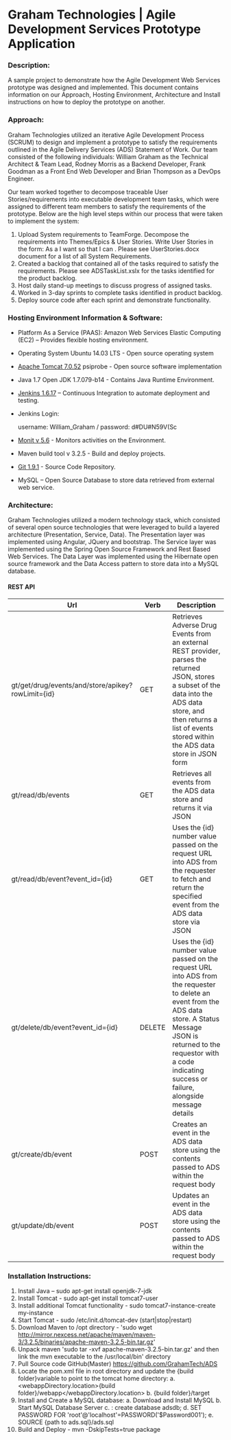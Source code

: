 # Graham Technologies | Agile Development Services Prototype Application #

### Description: ###

A sample project to demonstrate how the Agile Development Web Services prototype was designed and implemented.  This document contains information on our Approach, Hosting Environment, Architecture and Install instructions on how to deploy the prototype on another. 

### Approach: ###

Graham Technologies utilized an iterative Agile Development Process (SCRUM) to design and implement a prototype to satisfy the requirements outlined in the Agile Delivery Services (ADS) Statement of Work. Our team consisted of the following individuals: William Graham as the Technical Architect & Team Lead, Rodney Morris as a Backend Developer, Frank Goodman as a Front End Web Developer and Brian Thompson as a DevOps Engineer.  

Our team worked together to decompose traceable User Stories/requirements into executable development team tasks, which were assigned to different team members to satisfy the requirements of the prototype. Below are the high level steps within our process that were taken to implement the system:

1.	Upload System requirements to TeamForge. Decompose the requirements into Themes/Epics & User Stories. Write User Stories in the form: As a <personae> I want <function> so that I can <context>.  Please see UserStories.docx document for a list of all System Requirements.
2.	Created a backlog that contained all of the tasks required to satisfy the requirements.  Please see ADSTaskList.xslx for the tasks identified for the product backlog.
3.	Host daily stand-up meetings to discuss progress of assigned tasks. 
4.	Worked in 3-day sprints to complete tasks identified in product backlog.
5.	Deploy source code after each sprint and demonstrate functionality.

### Hosting Environment Information & Software: ###

- Platform As a Service (PAAS):  Amazon Web Services Elastic Computing (EC2) – Provides flexible hosting environment.
- Operating System Ubuntu 14.03 LTS - Open source operating system 
- [Apache Tomcat 7.0.52](http://ec2-52-4-97-82.compute-1.amazonaws.com/probe)  psiprobe - Open source software implementation
- Java 1.7 Open JDK 1.7.079-b14 - Contains Java Runtime Environment.
- [Jenkins 1.6.17](http://ec2-52-4-97-82.compute-1.amazonaws.com:8080/login?from=%2F) – Continuous Integration to automate deployment and testing.
- Jenkins Login: 

	username: William_Graham / password: d#DU#N59V(Sc

- [Monit v 5.6](http://ec2-52-4-97-82.compute-1.amazonaws.com:2812/) - Monitors activities on the Environment.
- Maven build tool v 3.2.5 - Build and deploy projects. 
- [Git 1.9.1](https://github.com/GrahamTech/ADS) - Source Code Repository.
- MySQL – Open Source Database to store data retrieved from external web service.

### Architecture: ###

Graham Technologies utilized a modern technology stack, which consisted of several open source technologies that were leveraged to build a layered architecture (Presentation, Service, Data).  The Presentation layer was implemented using Angular, JQuery and bootstrap.  The Service layer was implemented using the Spring Open Source Framework and Rest Based Web Services.  The Data Layer was implemented using the Hibernate open source framework and the Data Access pattern to store data into a MySQL database. 

#### REST API ####

Url           |Verb          | Description
--------------|------------- | -------------
gt/get/drug/events/and/store/apikey?rowLimit={id} |	GET	| 	Retrieves Adverse Drug Events from an external REST provider, parses the returned JSON, stores a subset of the data into the ADS data store, and then returns a list of events stored within the ADS data store in JSON form 
gt/read/db/events |	GET	| Retrieves all events from the ADS data store and returns it via JSON
gt/read/db/event?event_id={id} |	GET	| Uses the {id} number value passed on the request URL into ADS from the requester to fetch and return the specified event from the ADS data store via JSON
gt/delete/db/event?event_id={id} |	DELETE	| Uses the {id} number value passed on the request URL into ADS from the requester to delete an event from the ADS data store. A Status Message JSON is returned to the requestor with a code indicating success or failure, alongside message details
gt/create/db/event |	POST	| Creates an event in the ADS data store using the contents passed to ADS within the request body
gt/update/db/event |	POST	| Updates an event in the ADS data store using the contents passed to ADS within the request body

### Installation Instructions: ###

1.	Install Java – sudo apt-get install openjdk-7-jdk
2.	Install Tomcat - sudo apt-get install tomcat7-user
3.	Install additional Tomcat functionality - sudo tomcat7-instance-create my-instance
4.	Start Tomcat - sudo /etc/init.d/tomcat-dev (start|stop|restart)
5.	Download Maven to /opt directory - 'sudo wget http://mirror.nexcess.net/apache/maven/maven-3/3.2.5/binaries/apache-maven-3.2.5-bin.tar.gz'
6.	Unpack maven 'sudo tar -xvf  apache-maven-3.2.5-bin.tar.gz' and then link the mvn executable to the /usr/local/bin' directory
7.	Pull Source code GitHub(Master) https://github.com/GrahamTech/ADS
8.	Locate the pom.xml file in root directory and update the {build folder}variable to point to the tomcat home directory:
  a.	<webappDirectory.location>{build folder}/webapp</webappDirectory.location>
  b.	<outputDirectory>{build folder}/target</outputDirectory>
9.	Install and Create a MySQL database:
  a.	Download and Install MySQL
  b.	Start MySQL Database Server
  c.	<mysql>: create database adsdb;
  d.	SET PASSWORD FOR 'root'@'localhost'=PASSWORD('$Password001');
  e.	<mysql>SOURCE {path to ads.sql}/ads.sql
10.	Build and Deploy - mvn  -DskipTests=true package
